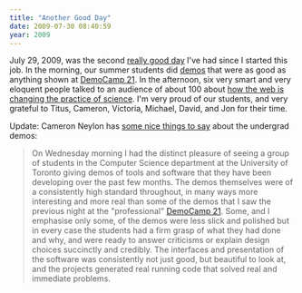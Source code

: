 ```yaml
---
title: "Another Good Day"
date: 2009-07-30 08:40:59
year: 2009
---
```

July 29, 2009, was the second <a href="http://pyre.third-bit.com/blog/archives/1017.html">really good day</a> I've had since I started this job. In the morning, our summer students did <a href="http://www.easterbrook.ca/steve/?p=747">demos</a> that were as good as anything shown at <a href="http://democamp.com/2009/07/21/dct21-the-schedule/">DemoCamp 21</a>. In the afternoon, six very smart and very eloquent people talked to an audience of about 100 about <a href="http://softwarecarpentry.wordpress.com/guests/">how the web is changing the practice of science</a>.  I'm very proud of our students, and very grateful to Titus, Cameron, Victoria, Michael, David, and Jon for their time.

Update: Cameron Neylon has <a href="http://blog.openwetware.org/scienceintheopen/2009/07/31/watching-the-futurestudent-demos-at-university-of-toronto/">some nice things to say</a> about the undergrad demos:
<blockquote>On Wednesday morning I had the distinct pleasure of seeing a group of students in the Computer Science department at the University of Toronto giving demos of tools and software that they have been developing over the past few months. The demos themselves were of a consistently high standard throughout, in many ways more interesting and more real than some of the demos that I saw the previous night at the "professional" <a href="http://democamp.com/2009/07/21/dct21-the-schedule/">DemoCamp 21</a>. Some, and I emphasise only some, of the demos were less slick and polished but in every case the students had a firm grasp of what they had done and why, and were ready to answer criticisms or explain design choices succinctly and credibly. The interfaces and presentation of the software was consistently not just good, but beautiful to look at, and the projects generated real running code that solved real and immediate problems.</blockquote>
